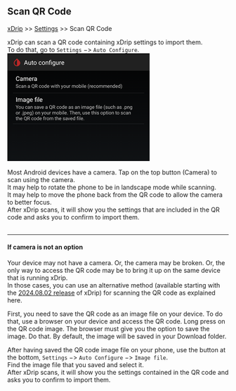 ## Scan QR Code
[xDrip](../../README.md) >> [Settings](../Settings.md) >> Scan QR Code  
  
xDrip can scan a QR code containing xDrip settings to import them.  
To do that, go to `Settings` &#8722;> `Auto Configure`.  
![](./images/AutoConfigure.png)  

Most Android devices have a camera.  Tap on the top button (Camera) to scan using the camera.  
It may help to rotate the phone to be in landscape mode while scanning.  
It may help to move the phone back from the QR code to allow the camera to better focus.  
After xDrip scans, it will show you the settings that are included in the QR code and asks you to confirm to import them.  
<br/>  
  
---  

#### **If camera is not an option**  
Your device may not have a camera.  Or, the camera may be broken.  Or, the only way to access the QR code may be to bring it up on the same device that is running xDrip.  
In those cases, you can use an alternative method (available starting with the [2024.08.02 release](https://github.com/NightscoutFoundation/xDrip/releases/tag/2024.08.02) of xDrip) for scanning the QR code as explained here.  
  
First, you need to save the QR code as an image file on your device.  To do that, use a browser on your device and access the QR code.  Long press on the QR code image.  The browser must give you the option to save the image.  Do that.  By default, the image will be saved in your Download folder.  

After having saved the QR code image file on your phone, use the button at the bottom, `Settings` &#8722;> `Auto Configure` &#8722;> `Image file`.  
Find the image file that you saved and select it.  
After xDrip scans, it will show you the settings contained in the QR code and asks you to confirm to import them.  

  
